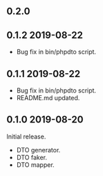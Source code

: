 ## 0.2.0

## 0.1.2 2019-08-22
* Bug fix in bin/phpdto script.

## 0.1.1 2019-08-22
* Bug fix in bin/phpdto script.
* README.md updated.

## 0.1.0 2019-08-20

Initial release.  
* DTO generator.
* DTO faker.
* DTO mapper.
